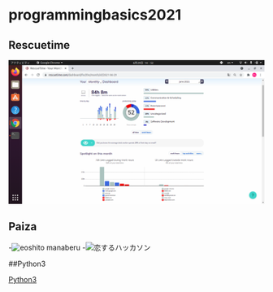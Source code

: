 # programmingbasics2021

## Rescuetime

![Rescuetime](./image/rescuetime)

## Paiza

-![eoshito manaberu](file:///home/kondoutakahiro/programmingbasics2021/image/kuronikuru)
-![恋するハッカソン](file:///home/kondoutakahiro/programmingbasics2021/image/hakkason)

##Python3

[Python3](https://github.com/itc-21013/lesson.git)
